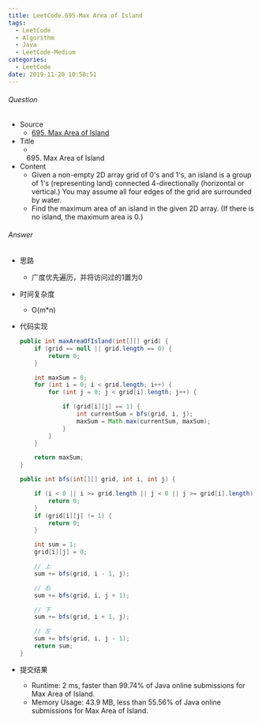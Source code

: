 ```yaml
---
title: LeetCode.695-Max Area of Island
tags:
  - LeetCode
  - Algorithm
  - Java
  - LeetCode-Medium
categories:
  - LeetCode
date: 2019-11-20 10:58:51
---
```

###### Question
- Source
	- [695. Max Area of Island]() 
- Title
	- 695. Max Area of Island 
- Content
	- Given a non-empty 2D array grid of 0's and 1's, an island is a group of 1's (representing land) connected 4-directionally (horizontal or vertical.) You may assume all four edges of the grid are surrounded by water.
	- Find the maximum area of an island in the given 2D array. (If there is no island, the maximum area is 0.) 
<!--more-->

###### Answer
- 思路
	- 广度优先遍历，并将访问过的1置为0
- 时间复杂度
	- O(m*n) 	
- 代码实现

	```Java
	public int maxAreaOfIsland(int[][] grid) {
        if (grid == null || grid.length == 0) {
            return 0;
        }

        int maxSum = 0;
        for (int i = 0; i < grid.length; i++) {
            for (int j = 0; j < grid[i].length; j++) {

                if (grid[i][j] == 1) {
                    int currentSum = bfs(grid, i, j);
                    maxSum = Math.max(currentSum, maxSum);
                }
            }
        }

        return maxSum;
    }

    public int bfs(int[][] grid, int i, int j) {

        if (i < 0 || i >= grid.length || j < 0 || j >= grid[i].length) {
            return 0;
        }
        if (grid[i][j] != 1) {
            return 0;
        }

        int sum = 1;
        grid[i][j] = 0;

        // 上
        sum += bfs(grid, i - 1, j);

        // 右
        sum += bfs(grid, i, j + 1);

        // 下
        sum += bfs(grid, i + 1, j);

        // 左
        sum += bfs(grid, i, j - 1);
        return sum;
    }
	```
- 提交结果
	- Runtime: 2 ms, faster than 99.74% of Java online submissions for Max Area of Island.
	- Memory Usage: 43.9 MB, less than 55.56% of Java online submissions for Max Area of Island. 
